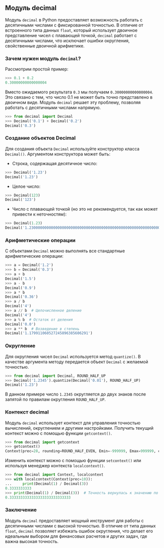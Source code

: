 ## Модуль decimal

Модуль `decimal` в Python предоставляет возможность работать с десятичными числами с фиксированной точностью. В отличие от встроенного типа данных `float`, который использует двоичное представление чисел с плавающей точкой, `decimal` работает с десятичными числами, что исключает ошибки округления, свойственные двоичной арифметике.

### Зачем нужен модуль `decimal`?

Рассмотрим простой пример:

```python
>>> 0.1 + 0.2
0.30000000000000004
```

Вместо ожидаемого результата `0.3` мы получаем `0.30000000000000004`. Это связано с тем, что число 0.1 не может быть точно представлено в двоичном виде. Модуль `decimal` решает эту проблему, позволяя работать с десятичными числами напрямую.

```python
>>> from decimal import Decimal
>>> Decimal('0.1') + Decimal('0.2')
Decimal('0.3')
```

### Создание объектов Decimal

Для создания объекта `Decimal` используйте конструктор класса `Decimal()`. Аргументом конструктора может быть:

* Строка, содержащая десятичное число:

```python
>>> Decimal('1.23')
Decimal('1.23')
```

* Целое число:

```python
>>> Decimal(123)
Decimal('123')
```

* Число с плавающей точкой (но это не рекомендуется, так как может привести к неточностям):

```python
>>> Decimal(1.23)
Decimal('1.2300000000000000000000000000000000000000000000000000000000000000000000000002')
```

### Арифметические операции

С объектами `Decimal` можно выполнять все стандартные арифметические операции:

```python
>>> a = Decimal('1.2')
>>> b = Decimal('0.3')
>>> a + b
Decimal('1.5')
>>> a - b
Decimal('0.9')
>>> a * b
Decimal('0.36')
>>> a / b
Decimal('4')
>>> a // b  # Целочисленное деление
Decimal('4')
>>> a % b  # Остаток от деления
Decimal('0.0')
>>> a ** b  # Возведение в степень
Decimal('1.179911060527245896385606291')
```

### Округление

Для округления чисел `Decimal` используется метод `quantize()`. В качестве аргумента методу передается объект `Decimal` с желаемой точностью. 

```python
>>> from decimal import Decimal, ROUND_HALF_UP
>>> Decimal('1.2345').quantize(Decimal('0.01'), ROUND_HALF_UP)
Decimal('1.23')
```

В данном примере число `1.2345` округляется до двух знаков после запятой по правилам округления `ROUND_HALF_UP`.

### Контекст decimal

Модуль `decimal` использует контекст для управления точностью вычислений, округлением и другими настройками. Получить текущий контекст можно с помощью функции `getcontext()`.

```python
>>> from decimal import getcontext
>>> getcontext()
Context(prec=28, rounding=ROUND_HALF_EVEN, Emin=-999999, Emax=999999, capitals=1, clamp=0, flags=[], traps=[InvalidOperation, DivisionByZero, Overflow])
```

Изменить контекст можно с помощью функции `setcontext()` или используя менеджер контекста `localcontext()`.

```python
>>> from decimal import Context, localcontext
>>> with localcontext(Context(prec=10)):
...     print(Decimal(1) / Decimal(3))
0.3333333333
>>> print(Decimal(1) / Decimal(3))  # Точность вернулась к значению по умолчанию
0.3333333333333333333333333333
```

### Заключение

Модуль `decimal` предоставляет мощный инструмент для работы с десятичными числами с высокой точностью. В отличие от типа данных `float`, `decimal` позволяет избежать ошибок округления, что делает его идеальным выбором для финансовых расчетов и других задач, где важна высокая точность.